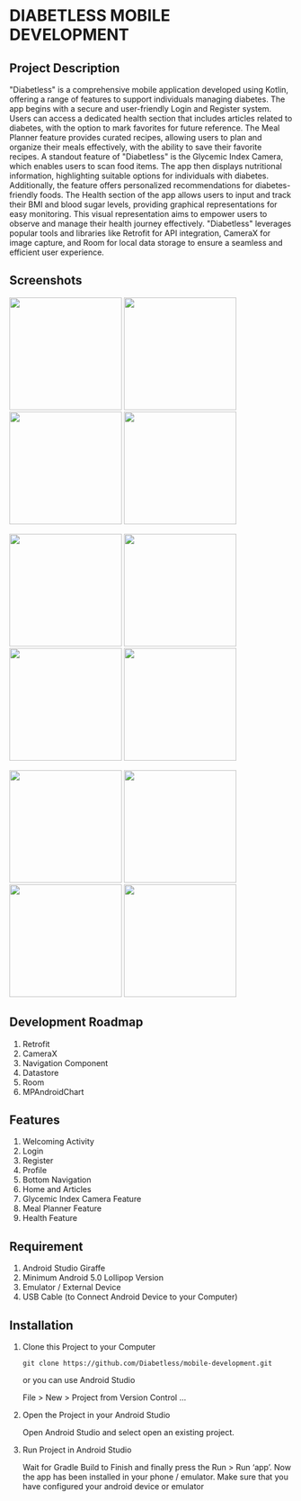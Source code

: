 # DIABETLESS MOBILE DEVELOPMENT

## Project Description 
"Diabetless" is a comprehensive mobile application developed using Kotlin, offering a range of features to support individuals managing diabetes. The app begins with a secure and user-friendly Login and Register system. Users can access a dedicated health section that includes articles related to diabetes, with the option to mark favorites for future reference. The Meal Planner feature provides curated recipes, allowing users to plan and organize their meals effectively, with the ability to save their favorite recipes.
A standout feature of "Diabetless" is the Glycemic Index Camera, which enables users to scan food items. The app then displays nutritional information, highlighting suitable options for individuals with diabetes. Additionally, the feature offers personalized recommendations for diabetes-friendly foods. The Health section of the app allows users to input and track their BMI and blood sugar levels, providing graphical representations for easy monitoring. This visual representation aims to empower users to observe and manage their health journey effectively. "Diabetless" leverages popular tools and libraries like Retrofit for API integration, CameraX for image capture, and Room for local data storage to ensure a seamless and efficient user experience.

## Screenshots
<img src="Images/SplashScreen.jpg" width="200"> <img src="Images/WelcomePage.jpg" width="200"> <img src="Images/Login.jpg" width="200"> <img src="Images/SignUp.jpg" width="200">

<img src="Images/Home.jpg" width="200"> <img src="Images/Article.jpg" width="200"> <img src="Images/Camera.jpg" width="200"> <img src="Images/Result.jpg" width="200">

<img src="Images/MealPlanner.jpg" width="200"> <img src="Images/Meals.jpg" width="200"> <img src="Images/Health.png" width="200"> <img src="Images/Health2.png" width="200"> 


## Development Roadmap
1. Retrofit
2. CameraX
3. Navigation Component
4. Datastore
5. Room
6. MPAndroidChart

## Features
1. Welcoming Activity
2. Login
3. Register
4. Profile
5. Bottom Navigation
6. Home and Articles
7. Glycemic Index Camera Feature
8. Meal Planner Feature
9. Health Feature

## Requirement
1. Android Studio Giraffe
2. Minimum Android 5.0 Lollipop Version
3. Emulator / External Device
4. USB Cable (to Connect Android Device to your Computer)

## Installation
1. Clone this Project to your Computer
   
   ```git clone https://github.com/Diabetless/mobile-development.git```

   or you can use Android Studio

   File > New > Project from Version Control …
3. Open the Project in your Android Studio

   Open Android Studio and select open an existing project.
5. Run Project in Android Studio
   
   Wait for Gradle Build to Finish and finally press the Run > Run ‘app’. Now the app has been installed in your phone / emulator.
   Make sure that you have configured your android device or emulator


